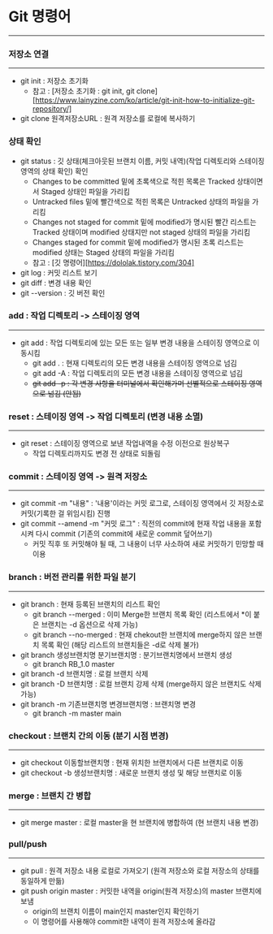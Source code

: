 # Git 명령어
***
### 저장소 연결
***
- git init : 저장소 초기화
  - 참고 : [저장소 초기화 : git init, git clone][https://www.lainyzine.com/ko/article/git-init-how-to-initialize-git-repository/] 
- git clone 원격저장소URL : 원격 저장소를 로컬에 복사하기 

### 상태 확인
- git status : 깃 상태(체크아웃된 브랜치 이름, 커밋 내역)(작업 디렉토리와 스테이징 영역의 상태 확인) 확인  
  - Changes to be committed 밑에 초록색으로 적힌 목록은 Tracked 상태이면서 Staged 상태인 파일을 가리킴 
  - Untracked files 밑에 빨간색으로 적힌 목록은 Untracked 상태의 파일을 가리킴 
  - Changes not staged for commit 밑에 modified가 명시된 빨간 리스트는 Tracked 상태이며 modified 상태지만 not staged 상태의 파일을 가리킴 
  - Changes staged for commit 밑에 modified가 명시된 초록 리스트는 modified 상태는 Staged 상태의 파일을 가리킴 
  - 참고 : [깃 명령어][https://dololak.tistory.com/304] 
- git log : 커밋 리스트 보기 
- git diff : 변경 내용 확인 
- git --version : 깃 버전 확인 

### add : 작업 디렉토리 -> 스테이징 영역
***
- git add : 작업 디렉토리에 있는 모든 또는 일부 변경 내용을 스테이징 영역으로 이동시킴 
  - git add . : 현재 디렉토리의 모든 변경 내용을 스테이징 영역으로 넘김 
  - git add -A : 작업 디렉토리의 모든 변경 내용을 스테이징 영역으로 넘김 
  - ~~git add -p : 각 변경 사항을 터미널에서 확인해가며 선별적으로 스테이징 영역으로 넘김 (안됨)~~ 

### reset : 스테이징 영역 -> 작업 디렉토리 (변경 내용 소멸)
***
- git reset : 스테이징 영역으로 보낸 작업내역을 수정 이전으로 원상복구 
  - 작업 디렉토리까지도 변경 전 상태로 되돌림 
  
### commit : 스테이징 영역 -> 원격 저장소
***
- git commit -m "내용" : '내용'이라는 커밋 로그로, 스테이징 영역에서 깃 저장소로 커밋(기록한 걸 위임시킴) 진행 
- git commit --amend -m "커밋 로그" : 직전의 commit에 현재 작업 내용을 포함시켜 다시 commit (기존의 commit에 새로운 commit 덮어쓰기) 
  - 커밋 직후 또 커밋해야 될 때, 그 내용이 너무 사소하여 새로 커밋하기 민망할 때 이용 

### branch : 버전 관리를 위한 파일 분기
***
- git branch : 현재 등록된 브랜치의 리스트 확인 
  - git branch --merged : 이미 Merge한 브랜치 목록 확인 (리스트에서 *이 붙은 브랜치는 -d 옵션으로 삭제 가능) 
  - git branch --no-merged : 현재 chekout한 브랜치에 merge하지 않은 브랜치 목록 확인 (해당 리스트의 브랜치들은 -d로 삭제 불가) 
- git branch 생성브랜치명 분기브랜치명 : 분기브랜치명에서 브랜치 생성 
  - git branch RB_1.0 master 
- git branch -d 브랜치명 : 로컬 브랜치 삭제 
- git branch -D 브랜치명 : 로컬 브랜치 강제 삭제 (merge하지 않은 브랜치도 삭제 가능) 
- git branch -m 기존브랜치명 변경브랜치명 : 브랜치명 변경 
  - git branch -m master main 

### checkout : 브랜치 간의 이동 (분기 시점 변경)
***
- git checkout 이동할브랜치명 : 현재 위치한 브랜치에서 다른 브랜치로 이동 
- git checkout -b 생성브랜치명 : 새로운 브랜치 생성 및 해당 브랜치로 이동 

### merge : 브랜치 간 병합
***
- git merge master : 로컬 master을 현 브랜치에 병합하여 (현 브랜치 내용 변경) 


### pull/push
***
- git pull : 원격 저장소 내용 로컬로 가져오기 (원격 저장소와 로컬 저장소의 상태를 동일하게 만듦)
- git push origin master : 커밋한 내역을 origin(원격 저장소)의 master 브랜치에 보냄 
  - origin의 브랜치 이름이 main인지 master인지 확인하기
  - 이 명령어를 사용해야 commit한 내역이 원격 저장소에 올라감